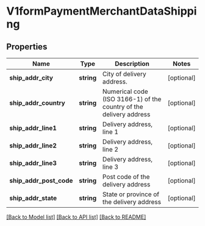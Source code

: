 # V1formPaymentMerchantDataShipping

## Properties
Name | Type | Description | Notes
------------ | ------------- | ------------- | -------------
**ship_addr_city** | **string** | City of delivery address. | [optional] 
**ship_addr_country** | **string** | Numerical code (ISO 3166-1) of the country of the delivery address | [optional] 
**ship_addr_line1** | **string** | Delivery address, line 1 | [optional] 
**ship_addr_line2** | **string** | Delivery address, line 2 | [optional] 
**ship_addr_line3** | **string** | Delivery address, line 3 | [optional] 
**ship_addr_post_code** | **string** | Post code of the delivery address | [optional] 
**ship_addr_state** | **string** | State or province of the delivery address | [optional] 

[[Back to Model list]](../../README.md#documentation-for-models) [[Back to API list]](../../README.md#documentation-for-api-endpoints) [[Back to README]](../../README.md)

